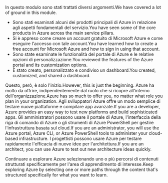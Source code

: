 <span data-ttu-id="724c4-101">In questo modulo sono stati trattati diversi argomenti.</span><span class="sxs-lookup"><span data-stu-id="724c4-101">We have covered a lot of ground in this module.</span></span> 

- <span data-ttu-id="724c4-102">Sono stati esaminati alcuni dei prodotti principali di Azure in relazione agli aspetti fondamentali del servizio.</span><span class="sxs-lookup"><span data-stu-id="724c4-102">You have seen some of the core products in Azure across the main service pillars.</span></span>
- <span data-ttu-id="724c4-103">Si è appreso come creare un account gratuito di Microsoft Azure e come eseguire l'accesso con tale account.</span><span class="sxs-lookup"><span data-stu-id="724c4-103">You have learned how to create a free account for Microsoft Azure and how to sign in using that account.</span></span> 
- <span data-ttu-id="724c4-104">Sono state esaminate le funzionalità del portale di Azure e le relative opzioni di personalizzazione.</span><span class="sxs-lookup"><span data-stu-id="724c4-104">You reviewed the features of the Azure portal and its customization options.</span></span> 
- <span data-ttu-id="724c4-105">È stato creato, personalizzato e condiviso un dashboard.</span><span class="sxs-lookup"><span data-stu-id="724c4-105">You created, customized, and shared a dashboard.</span></span>

<span data-ttu-id="724c4-106">Questo, però, è solo l'inizio.</span><span class="sxs-lookup"><span data-stu-id="724c4-106">However, this is just the beginning.</span></span> <span data-ttu-id="724c4-107">Azure ha molto da offrire, indipendentemente dal ruolo che si ricopre all'interno dell'organizzazione.</span><span class="sxs-lookup"><span data-stu-id="724c4-107">Azure has so much to offer you, no matter what role you plan in your organization.</span></span> <span data-ttu-id="724c4-108">Agli sviluppatori Azure offre un modo semplice di testare nuove piattaforme e compilare app avanzate.</span><span class="sxs-lookup"><span data-stu-id="724c4-108">If you are a developer, Azure provides an easy way to test new platforms and build sophisticated apps.</span></span> <span data-ttu-id="724c4-109">Gli amministratori possono usare il portale di Azure, l'interfaccia della riga di comando di Azure o gli strumenti di Azure PowerShell per gestire l'infrastruttura basata sul cloud.</span><span class="sxs-lookup"><span data-stu-id="724c4-109">If you are an administrator, you will use the Azure portal, Azure CLI, or Azure PowerShell tools to administer your cloud-based infrastructure.</span></span> <span data-ttu-id="724c4-110">I progettisti possono usare Azure per testare rapidamente l'efficacia di nuove idee per l'architettura.</span><span class="sxs-lookup"><span data-stu-id="724c4-110">If you are an architect, you can use Azure to test out new architecture ideas quickly.</span></span>

<span data-ttu-id="724c4-111">Continuare a esplorare Azure selezionando uno o più percorsi di contenuti strutturati specificamente per l'area di apprendimento di interesse.</span><span class="sxs-lookup"><span data-stu-id="724c4-111">Keep exploring Azure by selecting one or more paths through the content that's structured specifically for what you want to learn.</span></span>
